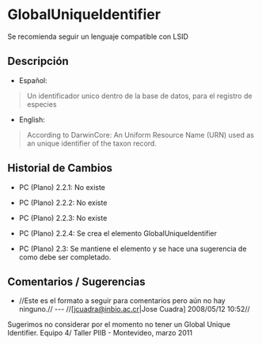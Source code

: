 # GlobalUniqueIdentifier #

Se recomienda seguir un lenguaje compatible con LSID

## Descripción ##
  * Español:
> Un identificador unico dentro de la base de datos, para el registro de especies

  * English:
> According to DarwinCore: An Uniform Resource Name (URN) used as an unique identifier of the taxon record.


## Historial de Cambios ##
  * PC (Plano) 2.2.1: No existe

  * PC (Plano) 2.2.2: No existe

  * PC (Plano) 2.2.3: No existe

  * PC (Plano) 2.2.4: Se crea el elemento GlobalUniqueIdentifier

  * PC (Plano) 2.3: Se mantiene el elemento y se hace una sugerencia de como debe ser completado.



## Comentarios / Sugerencias ##

  * //Este es el formato a seguir para comentarios pero aún no hay ninguno.// --- //[jcuadra@inbio.ac.cr|Jose Cuadra] 2008/05/12 10:52//

Sugerimos no considerar por el momento no tener un Global Unique Identifier. Equipo 4/ Taller PIIB - Montevideo, marzo 2011